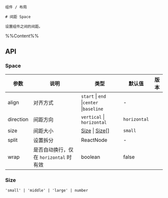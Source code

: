 `````
组件 / 布局

# 间距 Space

设置组件之间的间距。
`````

%%Content%%

## API

### Space

| 参数 | 说明 | 类型 | 默认值 | 版本 |
| --- | --- | --- | --- | --- |
| align | 对齐方式 | `start` \| `end` \|`center` \|`baseline` | - |  |
| direction | 间距方向 | `vertical` \| `horizontal` | `horizontal` |  |
| size | 间距大小 | [Size](#Size) \| [Size\[\]](#Size) | `small` |  |
| split | 设置拆分 | ReactNode | - |  |
| wrap | 是否自动换行，仅在 `horizontal` 时有效 | boolean | false | |

### Size

`'small' | 'middle' | 'large' | number`
